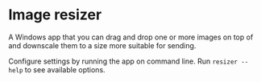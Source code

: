 # Image resizer

A Windows app that you can drag and drop one or more images on top of and downscale them to a size more suitable for sending.

Configure settings by running the app on command line. Run `resizer --help` to see available options.
